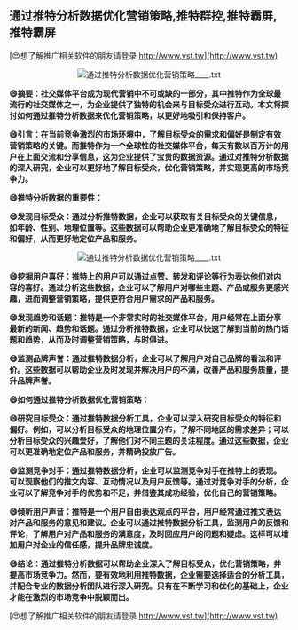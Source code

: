 ## **通过推特分析数据优化营销策略,推特群控,推特霸屏,推特霸屏**

[😍想了解推广相关软件的朋友请登录 http://www.vst.tw](http://www.vst.tw)

 <center><img src="https://vst.tw/MP4/tuiguang/png/7.png" alt="通过推特分析数据优化营销策略____.txt"></center>

**😄摘要：社交媒体平台成为现代营销中不可或缺的一部分，其中推特作为全球最流行的社交媒体之一，为企业提供了独特的机会来与目标受众进行互动。本文将探讨如何通过推特分析数据来优化营销策略，以更好地吸引和保持客户。**

**😄引言：在当前竞争激烈的市场环境中，了解目标受众的需求和偏好是制定有效营销策略的关键。而推特作为一个全球性的社交媒体平台，每天有数以百万计的用户在上面交流和分享信息，这为企业提供了宝贵的数据资源。通过对推特分析数据的深入研究，企业可以更好地了解目标受众，优化营销策略，并实现更高的市场竞争力。**

**😄推特分析数据的重要性：**

**😄发现目标受众：通过分析推特数据，企业可以获取有关目标受众的关键信息，如年龄、性别、地理位置等。这些数据可以帮助企业更准确地了解目标受众的特征和偏好，从而更好地定位产品和服务。**

 <center><img src="https://vst.tw/MP4/tuiguang/png/5.png" alt="通过推特分析数据优化营销策略____.txt"></center>

**😄挖掘用户喜好：推特上的用户可以通过点赞、转发和评论等行为表达他们对内容的喜好。通过分析这些数据，企业可以了解用户对哪些主题、产品或服务更感兴趣，进而调整营销策略，提供更符合用户需求的产品和服务。**

**😄发现趋势和话题：推特是一个非常实时的社交媒体平台，用户经常在上面分享最新的新闻、趋势和话题。通过分析推特数据，企业可以快速了解到当前的热门话题和趋势，从而及时调整营销策略，与时俱进。**

**😄监测品牌声誉：通过推特数据分析，企业可以了解用户对自己品牌的看法和评价。这些数据可以帮助企业及时发现并解决用户的不满，改善产品和服务质量，提升品牌声誉。**

**😄如何通过推特分析数据优化营销策略：**

**😄研究目标受众：通过推特数据分析工具，企业可以深入研究目标受众的特征和偏好。例如，可以分析目标受众的地理位置分布，了解不同地区的需求差异；可以分析目标受众的兴趣爱好，了解他们对不同主题的关注程度。通过这些数据，企业可以更准确地定位产品和服务，并精确投放广告。**

**😄监测竞争对手：通过推特数据分析，企业可以监测竞争对手在推特上的表现。可以观察他们的推文内容、互动情况以及用户反馈等。通过对竞争对手的分析，企业可以了解竞争对手的优势和不足，并借鉴其成功经验，优化自己的营销策略。**

**😄倾听用户声音：推特是一个用户自由表达观点的平台，用户经常通过推文表达对产品和服务的意见和建议。企业可以通过推特数据分析工具，监测用户的反馈和评论，了解用户对产品和服务的满意度，及时回应用户的问题和疑虑。这样可以增加用户对企业的信任感，提升品牌忠诚度。**

**😄结论：通过推特分析数据可以帮助企业深入了解目标受众，优化营销策略，并提高市场竞争力。然而，要有效地利用推特数据，企业需要选择适合的分析工具，并配合专业的数据分析团队进行深入研究。只有在不断学习和优化的基础上，企业才能在激烈的市场竞争中脱颖而出。**

[😍想了解推广相关软件的朋友请登录 http://www.vst.tw](http://www.vst.tw)



